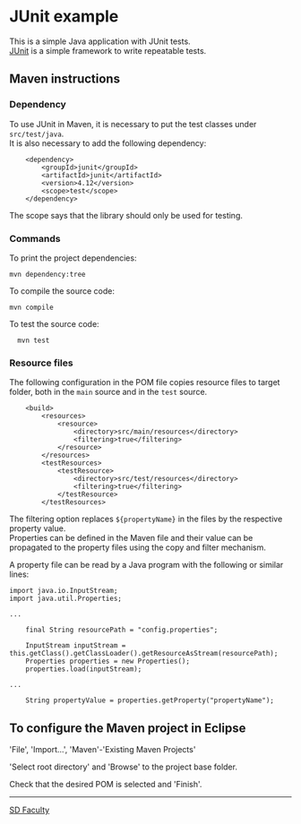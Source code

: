 # JUnit example

This is a simple Java application with JUnit tests.  
[JUnit](http://junit.org/) is a simple framework to write repeatable tests.


## Maven instructions

### Dependency 

To use JUnit in Maven, it is necessary to put the test classes under `src/test/java`.  
It is also necessary to add the following dependency:

```
    <dependency>
        <groupId>junit</groupId>
        <artifactId>junit</artifactId>
        <version>4.12</version>
        <scope>test</scope>
    </dependency> 
```

The scope says that the library should only be used for testing.

### Commands

To print the project dependencies:

```
mvn dependency:tree
```

To compile the source code:

```
mvn compile
```

To test the source code:

```
  mvn test
```

### Resource files

The following configuration in the POM file copies resource files to target folder, both in the `main` source and in the `test` source.

```
    <build>
        <resources>
            <resource>
                <directory>src/main/resources</directory>
                <filtering>true</filtering>
            </resource>
        </resources>
        <testResources>
            <testResource>
                <directory>src/test/resources</directory>
                <filtering>true</filtering>
            </testResource>
        </testResources>
```

The filtering option replaces `${propertyName}` in the files by the respective property value.  
Properties can be defined in the Maven file and their value can be propagated to the property files using the copy and filter mechanism.

A property file can be read by a Java program with the following or similar lines:

```
import java.io.InputStream;
import java.util.Properties;

...

    final String resourcePath = "config.properties";

    InputStream inputStream = this.getClass().getClassLoader().getResourceAsStream(resourcePath);	
    Properties properties = new Properties();
    properties.load(inputStream);

...

    String propertyValue = properties.getProperty("propertyName");
```


## To configure the Maven project in Eclipse

'File', 'Import...', 'Maven'-'Existing Maven Projects'

'Select root directory' and 'Browse' to the project base folder.

Check that the desired POM is selected and 'Finish'.


----

[SD Faculty](mailto:leic-sod@disciplinas.tecnico.ulisboa.pt)
